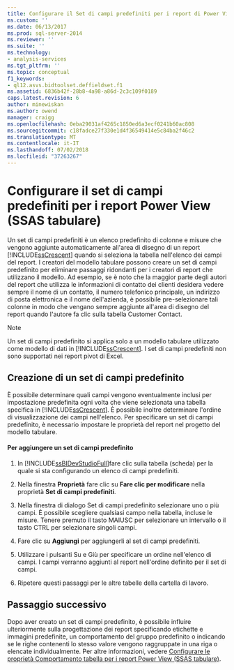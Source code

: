 ```yaml
---
title: Configurare il Set di campi predefiniti per i report di Power View (SSAS tabulare) | Microsoft Docs
ms.custom: ''
ms.date: 06/13/2017
ms.prod: sql-server-2014
ms.reviewer: ''
ms.suite: ''
ms.technology:
- analysis-services
ms.tgt_pltfrm: ''
ms.topic: conceptual
f1_keywords:
- ql12.asvs.bidtoolset.deffieldset.f1
ms.assetid: 6836b42f-28b8-4a98-a86d-2c3c109f0189
caps.latest.revision: 6
author: minewiskan
ms.author: owend
manager: craigg
ms.openlocfilehash: 0eba29031af4265c1850ed6a3ecf0241b60ac808
ms.sourcegitcommit: c18fadce27f330e1d4f36549414e5c84ba2f46c2
ms.translationtype: MT
ms.contentlocale: it-IT
ms.lasthandoff: 07/02/2018
ms.locfileid: "37263267"
---
```

# <a name="configure-default-field-set-for-power-view-reports-ssas-tabular"></a>Configurare il set di campi predefiniti per i report Power View (SSAS tabulare)
  Un set di campi predefiniti è un elenco predefinito di colonne e misure che vengono aggiunte automaticamente all'area di disegno di un report [!INCLUDE[ssCrescent](../../includes/sscrescent-md.md)] quando si seleziona la tabella nell'elenco dei campi del report. I creatori del modello tabulare possono creare un set di campi predefinito per eliminare passaggi ridondanti per i creatori di report che utilizzano il modello. Ad esempio, se è noto che la maggior parte degli autori del report che utilizza le informazioni di contatto dei clienti desidera vedere sempre il nome di un contatto, il numero telefonico principale, un indirizzo di posta elettronica e il nome dell'azienda, è possibile pre-selezionare tali colonne in modo che vengano sempre aggiunte all'area di disegno del report quando l'autore fa clic sulla tabella Customer Contact.  
  
> [!NOTE]  
>  Un set di campi predefinito si applica solo a un modello tabulare utilizzato come modello di dati in [!INCLUDE[ssCrescent](../../includes/sscrescent-md.md)]. I set di campi predefiniti non sono supportati nei report pivot di Excel.  
  
## <a name="creating-a-default-field-set"></a>Creazione di un set di campi predefinito  
 È possibile determinare quali campi vengono eventualmente inclusi per impostazione predefinita ogni volta che viene selezionata una tabella specifica in [!INCLUDE[ssCrescent](../../includes/sscrescent-md.md)]. È possibile inoltre determinare l'ordine di visualizzazione dei campi nell'elenco. Per specificare un set di campi predefinito, è necessario impostare le proprietà del report nel progetto del modello tabulare.  
  
#### <a name="to-add-a-default-field-set"></a>Per aggiungere un set di campi predefinito  
  
1.  In [!INCLUDE[ssBIDevStudioFull](../../includes/ssbidevstudiofull-md.md)]fare clic sulla tabella (scheda) per la quale si sta configurando un elenco di campi predefiniti.  
  
2.  Nella finestra **Proprietà** fare clic su **Fare clic per modificare** nella proprietà **Set di campi predefiniti**.  
  
3.  Nella finestra di dialogo Set di campi predefinito selezionare uno o più campi. È possibile scegliere qualsiasi campo nella tabella, incluse le misure. Tenere premuto il tasto MAIUSC per selezionare un intervallo o il tasto CTRL per selezionare singoli campi.  
  
4.  Fare clic su **Aggiungi** per aggiungerli al set di campi predefiniti.  
  
5.  Utilizzare i pulsanti Su e Giù per specificare un ordine nell'elenco di campi. I campi verranno aggiunti al report nell'ordine definito per il set di campi.  
  
6.  Ripetere questi passaggi per le altre tabelle della cartella di lavoro.  
  
## <a name="next-step"></a>Passaggio successivo  
 Dopo aver creato un set di campi predefinito, è possibile influire ulteriormente sulla progettazione dei report specificando etichette e immagini predefinite, un comportamento del gruppo predefinito o indicando se le righe contenenti lo stesso valore vengono raggruppate in una riga o elencate individualmente. Per altre informazioni, vedere [Configurare le proprietà Comportamento tabella per i report Power View &#40;SSAS tabulare&#41;](power-view-configure-table-behavior-properties-for-reports.md).  
  
  
